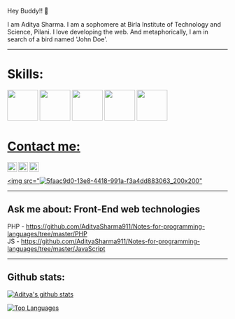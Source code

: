 Hey Buddy!! 👋

I am Aditya Sharma. I am a sophomere at Birla Institute of Technology and Science, Pilani. I love developing the web. And metaphorically, I am in search of a bird named 'John Doe'.<hr>

# Skills:

<a href="#"><img height="70px" src="https://www.vectorlogo.zone/logos/google_cloud/google_cloud-ar21.svg"></a>
<a href="#"><img height="70px" src="https://img.icons8.com/color/48/000000/javascript.png"></a>
<a href="#"><img height="70px" src="https://img.icons8.com/color/96/000000/c-programming.png"></a>
<a href="#"><img height="70px" src="https://img.icons8.com/color/48/000000/bootstrap.png"></a>
<a href="#"><img height="70px" src="https://img.icons8.com/nolan/96/react-native.png">

# Contact me:
[<img align="left" alt="Aditya | Twitter" width="22px" src="https://cdn.jsdelivr.net/npm/simple-icons@v3/icons/twitter.svg" />][twitter]
[<img align="left" alt="Aditya | LinkedIn" width="22px" src="https://cdn.jsdelivr.net/npm/simple-icons@v3/icons/linkedin.svg" />][linkedin]
[<img align="left" alt="Aditya | Instagram" width="22px" src="https://cdn.jsdelivr.net/npm/simple-icons@v3/icons/instagram.svg" />][instagram] <br><br>
<a href="http://helloaditya.bss.design/" target="_blank"> <img src="![5faac9d0-13e8-4418-991a-f3a4dd883063_200x200](https://user-images.githubusercontent.com/55270982/95015760-65daba00-066c-11eb-9dae-5b9fe13c2102.png)"</a>
<hr>
  
   ## Ask me about: Front-End web technologies<br>
   PHP - https://github.com/AdityaSharma911/Notes-for-programming-languages/tree/master/PHP <br>
   JS - https://github.com/AdityaSharma911/Notes-for-programming-languages/tree/master/JavaScript
   <hr>
   
   ## Github stats:<br>
  
   [![Aditya's github stats](https://github-readme-stats.vercel.app/api?username=AdityaSharma911&count_private=true&show_icons=true&theme=tokyonight)](https://github.com/AdityaSharma911/github-readme-stats)
   
   [![Top Languages](https://github-readme-stats.vercel.app/api/top-langs/?username=AdityaSharma911&layout=compact)](https://github.com/anuraghazra/github-readme-stats)

[Personal website]: https://helloaditya.bss.design/
[twitter]: https://twitter.com/AdityaSharma_91
[instagram]: https://www.instagram.com/aditya.sharma1.0/
[linkedin]: www.linkedin.com/in/adityasharma9
<br />

